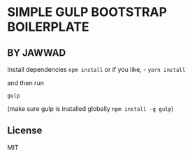 #  SIMPLE GULP BOOTSTRAP BOILERPLATE
## BY JAWWAD

Install dependencies
`npm install`
or if you like, - `yarn install`

and then run

`gulp`

(make sure gulp is installed globally `npm install -g gulp`)


License
----

MIT
